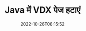 ---
############################# Static ############################
layout: "auto-gen-merger"
date: 2022-10-26T08:15:52
draft: false
otherformats: docm docx dot dotm dotx epub html mht mhtml odp ods odt one otp ott pdf

############################# Head ############################
head_title: "Java में VDX पेज हटाएं"
head_description: "दस्तावेज़ विलय API का उपयोग करके पृष्ठ क्रम को उलट कर Java में VDX फ़ाइल से एकल पृष्ठ या पृष्ठों के संग्रह को निकालें या हटाएं।"

############################# Header ############################
title: "Java में VDX पेज हटाएं"
description: "{{उत्पादनाम}} कोड की कुछ पंक्तियों वाले VDX पृष्ठ हटाएं।"
bg_image: "https://cms.admin.containerize.com/templates/aspose/App_Themes/V3/images/bg/header1.png"
bg_overlay: false
button:
    enable: true
    icon: "fas fa-arrow-down"
    label: "नि: शुल्क परीक्षण डाउनलोड करें"
    link: "https://downloads.groupdocs.com/merger/java"

############################# SubMenu ############################
submenu:
    enable: true

    left:
        img_alt: "GroupDocs.Merger for Java"
        image: "https://cms.admin.containerize.com/templates/groupdocs/images/product-logos/90x90-noborder/groupdocs-merger-java.png"
        product: "GroupDocs.Merger"
        platform: "Java"

    middle:
        button:

            # button loop
            - link: "https://apireference.groupdocs.com/merger/java"
              text: "एपीआई संदर्भ"

            # button loop
            - link: "https://github.com/groupdocs-merger"
              text: "कोड उदाहरण"

            # button loop
            - link: "https://products.groupdocs.app/merger/family"
              text: "लाइव डेमो"

            # button loop
            - link: "https://purchase.groupdocs.com/pricing/merger/java"
              text: "मूल्य निर्धारण"

    right:
        link_download: "https://downloads.groupdocs.com/merger"
        link_learn: "https://docs.groupdocs.com/merger/java"
        link_buy: "https://purchase.groupdocs.com"

############################# About ############################
about:
    enable: true
    title: "GroupDocs.Merger for Java API के बारे में"
    content: |
        [GroupDocs.Merger for Java](/hi/merger/java/) PDF, Microsoft Office (Word, Excel, PowerPoint) सहित दस्तावेज़ स्वरूपों की एक विस्तृत श्रृंखला के बीच सुरक्षित रूप से मर्ज और विभाजित करने का एक सरल समाधान प्रदान करता है , OneNote), OpenDocument, HTML, चित्र और कई अन्य Java अनुप्रयोगों के भीतर। कोड की केवल कुछ पंक्तियों को जोड़कर, कई दस्तावेज़ संचालन करें जैसे कि दस्तावेज़ों के भीतर पृष्ठों के उन्मुखीकरण को स्थानांतरित करना, हटाना, घुमाना, स्वैप करना, निकालना या बदलना। दस्तावेज़ मर्ज करने वाला एपीआई पृष्ठ पर दस्तावेज़ संरचना, स्वरूपण और सामग्री का विश्लेषण करने के लिए छवि के रूप में दस्तावेज़ पृष्ठों का पूर्वावलोकन करने का भी समर्थन करता है।
        
        GroupDocs.Merger API कॉर्पोरेट समाधानों के लिए एक सही विकल्प है जिसके लिए फ़ाइल पृष्ठ हटाने की सुविधाओं की आवश्यकता होती है। ये एपीआई J2SE 7.0 (1.7), J2SE 8.0 (1.8), Java 10 सहित सभी प्रमुख ऑपरेटिंग सिस्टम और प्लेटफॉर्म पर अच्छी तरह से समर्थित हैं।

############################# Steps ############################
steps:
    enable: true
    title_left: "Java में VDX फ़ाइल पेज हटाएं"
    content_left: |
        [GroupDocs.Merger for Java](/hi/merger/java/) डेवलपर्स के लिए Java डेवलपर्स के लिए एक VDX के भीतर एक या कई विशेष पेज हटाना आसान बनाता है। कुछ आसान चरणों को लागू करके फ़ाइल।
        
        * हटाने के लिए पृष्ठ संख्या के साथ **निकालें विकल्प** प्रारंभ करें।
        * **विलय** का नया उदाहरण बनाएं और स्रोत दस्तावेज़ पथ को कंस्ट्रक्टर पैरामीटर के रूप में पास करें।
        * **निकालेंपृष्ठ** पर कॉल करें और **निकालेंविकल्प** ऑब्जेक्ट पास करें।
        * **सहेजें** पर कॉल करें और परिणामी दस्तावेज़ को सहेजने के लिए फ़ाइल पथ निर्दिष्ट करें।

    title_right: "सिस्टम आवश्यकताएं"
    content_right: |
        GroupDocs.Merger for Java API सभी प्रमुख प्लेटफॉर्म और ऑपरेटिंग सिस्टम पर समर्थित हैं। नीचे दिए गए कोड को निष्पादित करने से पहले, कृपया सुनिश्चित करें कि आपके सिस्टम पर निम्नलिखित पूर्वापेक्षाएँ स्थापित हैं।

        * ऑपरेटिंग सिस्टम: माइक्रोसॉफ्ट विंडोज, लिनक्स, मैकओएस
        * विकास परिवेश: NetBeans, IntelliJ IDEA, Eclipse
        * फ़्रेमवर्क: J2SE 7.0 (1.7), J2SE 8.0 (1.8), Java 10
        * [Maven](https://repository.groupdocs.com/webapp/#/artifacts/browse/tree/General/repo/com/groupdocs/groupdocs-merger) से GroupDocs.Merger for Java का नवीनतम संस्करण डाउनलोड करें
         
    code: |
     {{% merger/additional-styles %}}
     {{< merger/code-merger title="Java उदाहरण कोड का उपयोग करके VDX फ़ाइल पृष्ठों को कैसे निकालें">}}

        ```java    
        // GroupDocs.Merger API का उपयोग करके VDX फ़ाइल पृष्ठ निकालें
        // चयनित पृष्ठ संख्याओं के साथ RemoveOptions वर्ग प्रारंभ करें
        RemoveOptions removeOptions = new RemoveOptions(new int[] { 3, 6 });

        // इनपुट VDX दस्तावेज़ के साथ त्वरित विलय
        Merger merger = new Merger("input.vdx");

        // रिमूवपेज विधि को कॉल करें और उस पर रिमूवऑप्शन ऑब्जेक्ट पास करें
        merger.removePages(removeOptions);
    
        // कॉल सहेजें विधि और आउटपुट दस्तावेज़ को सहेजने के लिए वांछित फ़ाइल पथ पास करें
        merger.save("output.vdx");
        ```
     {{< /merger/code-merger >}}

############################# Demos ############################
demos:
    enable: true
    title: "लाइव डेमो - VDX पेज ऑनलाइन हटाएं"
    content: |
       [GroupDocs.Merger Live Demos](https://products.groupdocs.app/splitter/remove-pages/vdx) वेबसाइट पर जाकर अभी VDX फ़ाइल पेज हटाएं।
       लाइव डेमो के निम्नलिखित लाभ हैं।
        
############################# About Formats ############################
about_formats:
    enable: true

############################# More Formats ############################
more_formats:
    enable: true
    title: "अन्य दस्तावेज़ स्वरूपों से पृष्ठ निकालें"
    content: |
        फ़ाइल स्वरूपों और छवियों के लिए Java दस्तावेज़ विलय और विभाजित API। नीचे बताए गए कुछ लोकप्रिय फ़ाइल स्वरूपों को हटा दें।

############################# Back to top ###############################
back_to_top:
    enable: true
---